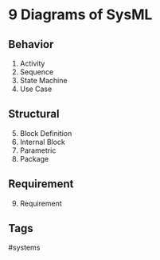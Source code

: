 # 9 Diagrams of SysML

## Behavior
1. Activity  
2. Sequence  
3. State Machine  
4. Use Case  

## Structural
5. Block Definition
6. Internal Block  
7. Parametric  
8. Package  

## Requirement
9. Requirement  

## Tags
#systems
